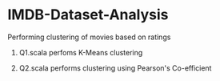 # IMDB-Dataset-Analysis
Performing clustering of movies based on ratings

1) Q1.scala perfoms K-Means clustering

2) Q2.scala performs clustering using Pearson's Co-efficient
